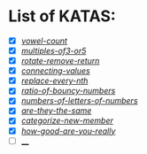 # List of KATAS:

- [x] [_vowel-count_](https://www.codewars.com/kata/54ff3102c1bad923760001f3)
- [x] [_multiples-of3-or5_](https://www.codewars.com/kata/514b92a657cdc65150000006)
- [x] [_rotate-remove-return_](https://www.codewars.com/kata/57dab71714e53f4bc9000310)
- [x] [_connecting-values_](https://www.codewars.com/kata/5562aa03004710f3ab0001d5)
- [x] [_replace-every-nth_](https://www.codewars.com/kata/57fcaed83206fb15fd00027a)
- [x] [_ratio-of-bouncy-numbers_](https://www.codewars.com/kata/562b099becfe844f3800000a)
- [x] [_numbers-of-letters-of-numbers_](https://www.codewars.com/kata/599febdc3f64cd21d8000117)
- [x] [_are-they-the-same_](https://www.codewars.com/kata/550498447451fbbd7600041c)
- [x] [_categorize-new-member_](https://www.codewars.com/kata/5502c9e7b3216ec63c0001aa)
- [x] [_how-good-are-you-really_](https://www.codewars.com/kata/5601409514fc93442500010b)
- [ ] [\_\_](https://www.codewars.com/kata/5601409514fc93442500010b)
